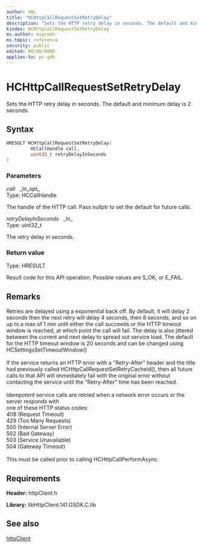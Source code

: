 ```yaml
---
author: XBL
title: "HCHttpCallRequestSetRetryDelay"
description: "Sets the HTTP retry delay in seconds. The default and minimum delay is 2 seconds."
kindex: HCHttpCallRequestSetRetryDelay
ms.author: migreen
ms.topic: reference
security: public
edited: 00/00/0000
applies-to: pc-gdk
---
```


# HCHttpCallRequestSetRetryDelay  

Sets the HTTP retry delay in seconds. The default and minimum delay is 2 seconds.  

## Syntax  
  
```cpp
HRESULT HCHttpCallRequestSetRetryDelay(  
         HCCallHandle call,  
         uint32_t retryDelayInSeconds  
)  
```  
  
### Parameters  
  
*call* &nbsp;&nbsp;\_In\_opt\_  
Type: HCCallHandle  
  
The handle of the HTTP call. Pass nullptr to set the default for future calls.  
  
*retryDelayInSeconds* &nbsp;&nbsp;\_In\_  
Type: uint32_t  
  
The retry delay in seconds.  
  
  
### Return value  
Type: HRESULT
  
Result code for this API operation. Possible values are S_OK, or E_FAIL.
  
## Remarks  
  
Retries are delayed using a exponential back off. By default, it will delay 2 seconds then the next retry will delay 4 seconds, then 8 seconds, and so on up to a max of 1 min until either the call succeeds or the HTTP timeout window is reached, at which point the call will fail. The delay is also jittered between the current and next delay to spread out service load. The default for the HTTP timeout window is 20 seconds and can be changed using HCSettingsSetTimeoutWindow()<br /><br /> If the service returns an HTTP error with a "Retry-After" header and the title had previously called HCHttpCallRequestSetRetryCacheId(), then all future calls to that API will immediately fail with the original error without contacting the service until the "Retry-After" time has been reached.<br /><br /> Idempotent service calls are retried when a network error occurs or the server responds with<br /> one of these HTTP status codes:<br /> 408 (Request Timeout)<br /> 429 (Too Many Requests)<br /> 500 (Internal Server Error)<br /> 502 (Bad Gateway)<br /> 503 (Service Unavailable)<br /> 504 (Gateway Timeout)<br /><br /> This must be called prior to calling HCHttpCallPerformAsync.
  
## Requirements  
  
**Header:** httpClient.h
  
**Library:** libHttpClient.141.GSDK.C.lib
  
## See also  
[httpClient](../httpclient_members.md)  
  
  
